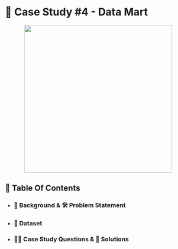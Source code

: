 # 🛒 Case Study #4 - Data Mart 

<p align = "center">
<img src = "https://8weeksqlchallenge.com/images/case-study-designs/5.png" width = "400" height = "400">

##  📕 Table Of Contents
* ### 📝 Background & 🛠️ Problem Statement
* ### 📂 Dataset
* ### 🧙‍♂️ Case Study Questions & 🚀 Solutions
